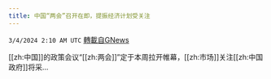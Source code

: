 ```yaml
---
title: 中国“两会”召开在即，提振经济计划受关注
---
```

`3/4/2024 2:10 AM UTC` [轉載自GNews](https://gnews.org/articles/2362009)

[[zh:中国]]的政策会议“[[zh:两会]]”定于本周拉开帷幕，[[zh:市场]]关注[[zh:中国政府]]将采...
